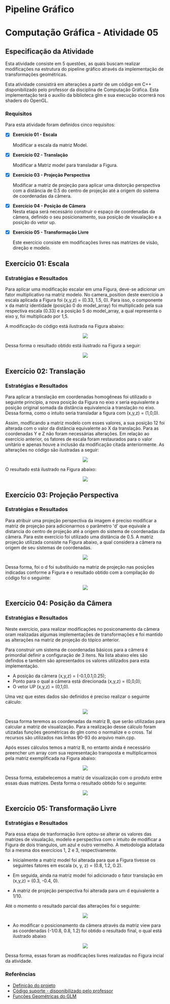# Pipeline Gráfico

# Computação Gráfica - Atividade 05
## Especificação da Atividade

Esta atividade consiste em 5 questões, as quais buscam realizar modificações na estrutura do pipeline 
gráfico através da implementação de transformações geométricas. 

Esta atividade consistirá em alterações
a partir de um código em C++ disponibilizado pelo professor da disciplina de Computação Gráfica. Esta implementação
terá o auxílio da biblioteca glm e sua execução ocorrerá nos shaders do OpenGL.

  
### Requisitos

Para esta atividade foram definidos cinco requisitos:

- [x] **Exercício 01 - Escala**  

    Modificar a escala da matriz Model. 

- [x] **Exercício 02 - Translação**  

    Modificar a Matriz model para transladar a Figura.

- [x] **Exercício 03 - Projeção Perspectiva** 

    Modificar a matriz de projeção para aplicar uma distorção perspectiva com a distância de 0.5 do centro de projeção
    até a origem do sistema de coordenadas da câmera.

- [x] **Exercício 04 - Posição de Câmera**  
    Nesta etapa será necessário construir o espaço de coordenadas da câmera, definido o seu posicionamento, sua posição de visualação
    e a posição do vetor up.
  
- [x] **Exercício 05 - Transformação Livre**  

    Este exercício consiste em modificações livres nas matrizes de visão, direção e modelo.

## Exercício 01: Escala
### Estratégias e Resultados
  Para aplicar uma modificação escalar em uma Figura, deve-se adicionar um fator multiplicativo na matriz modelo. No camera_position
  deste exercício a escala aplicada a Figura foi (x,y,z) = (0.33, 1.5, 0). Para isso, o componente x da matriz identidade (posição 0 do model_array) 
  foi multiplicado pela sua respectiva escala (0.33) e a posição 5 do model_array, a qual representa o eixo y, foi multiplicado por 1,5. 
  
  A modificação do código está ilustrada na Figura abaixo:

   <p align="center">
    <img src="https://github.com/SAndradeTC/Computacao-Grafica/blob/master/Atividade_3/Imagens/escala_code.png">
  </p>

  Dessa forma o resultado obtido está ilustrado na Figura a seguir:   

  <p align="center">
    <img src="https://github.com/SAndradeTC/Computacao-Grafica/blob/master/Atividade_3/Imagens/escala.png">
  </p>

## Exercício 02: Translação
### Estratégias e Resultados
  Para aplicar a translação em coordenadas homogêneas foi utilizado o seguinte princípio, a nova posição da Figura no eixo x
  seria equivalente a posição original somada da distância equivalencia a translação no eixo. Dessa forma, como o intuito seria transladar
  a figura com (x,y,z) = (1,0,0). 
  
  Assim, modficando a matriz modelo com esses valores, a sua posição 12 foi alterada com o valor da 
  distância equivalente ao X da translação. Para as coordenadas Y e Z não foram necessárias alterações. Em relação ao exercício anterior, 
  os fatores de escala foram restaurados para o valor unitário e apenas houve a inclusão da modificação citada anteriormente.
  As alterações no código são ilustradas a seguir:

  <p align="center">
    <img src="https://github.com/SAndradeTC/Computacao-Grafica/blob/master/Atividade_3/Imagens/translacao_code.png">
  </p>
  
  O resultado está ilustrado na Figura abaixo:

  <p align="center">
    <img src="https://github.com/SAndradeTC/Computacao-Grafica/blob/  master/Atividade_3/Imagens/trans.png">
  </p>

## Exercício 03: Projeção Perspectiva
### Estratégias e Resultados
  Para atribuir uma projeção perspectiva da imagem é preciso modificar a matriz de projeção para adicionarmos o parâmetro 
  'd' que equivale a distancia do centro de projeção  até a origem do sistema de coordenadas da câmera. Para este exercício
  foi utilizado uma distância de 0.5.
  A matriz projeção utilizada consiste na Figura abaixo, a qual considera a câmera na origem de seu sistemas de coordenadas.
  
  <p align="center">
    <img src="https://github.com/SAndradeTC/Computacao-Grafica/blob/master/Atividade_3/Imagens/matriz_de_projecao.png">
  </p>

  Dessa forma, foi o d foi substituido na matriz de projeção nas posições indicadas conforme a Figura e o resultado obtido
  com a compilação do código foi o seguinte:
  <p align="center">
    <img src="https://github.com/SAndradeTC/Computacao-Grafica/blob/master/Atividade_3/Imagens/proje.png">
  </p>


## Exercício 04: Posição da Câmera
### Estratégias e Resultados

Neste exercício, para realizar modificações no posiconamento da câmera oram realizadas algumas implementações de transformações
e foi mantido as alterações na matriz de projeção do tópico anterior.

Para construir um sistema de coordenadas básicos para a câmera é primordial definir a configuração de 3 itens.
Na lista abaixo eles são defindos e também são apresentados os valores utilizados para esta implementação.
- A posição da câmera (x,y,z) = (-0.1,0.1,0.25);
- Ponto para o qual a câmera está direcionada (x,y,z) = (0,0,0);
- O vetor UP (x,y,z) = (0,1,0).

Uma vez que estes dados são definidos é preciso realizar o seguinte cálculo:

<p align="center">
    <img src="https://github.com/SAndradeTC/Computacao-Grafica/blob/master/Atividade_3/Imagens/calculo.png">
  </p>

Dessa forma teremos as coordenadas da matriz B, que serão utilizadas para calcular a matriz de visualização.
Para a realização desse cálculo foram utizadas funções geométricas do glm como o normalize e o cross. Tal recursos
são utilizados nas linhas 90-93 do arquivo main.cpp.

Após esses cálculos temos a matriz B, no entanto ainda é necessário preencher um array com sua representação transposta e
multiplicarmos pela matriz exemplificada na Figura abaixo:

<p align="center">
    <img src="https://github.com/SAndradeTC/Computacao-Grafica/blob/master/Atividade_3/Imagens/calculo2.png">
  </p>

Dessa forma, estabelecemos a matriz de visualização com o produto entre essas duas matrizes. Desta forma o resultado
obtido foi o seguinte: 

<p align="center">
    <img src="https://github.com/SAndradeTC/Computacao-Grafica/blob/master/Atividade_3/Imagens/camera.png">
  </p>

## Exercício 05: Transformação Livre
### Estratégias e Resultados
  Para essa etapa de tranformação livre optou-se alterar os valores das matrizes de visualação, modelo e perspectiva
  com o intuito de modificar a Figura de dois triangulos, um azul e outro vermelho.
  A metodologia adotada foi a mesma dos exercícios 1, 2 e 3, respectivamente. 

  - Inicialmente a matriz model foi alterada para que a Figura tivesse os seguintes fatores em escala
  (x, y, z) = (0.8, 1.2, 0.2). 

  - Em seguida, ainda na matriz model foi adicionado o fator translação em (x,y,z) = (0.3, -0.4, 0).

  - A matriz de projeção perspectiva foi alterada para um d equivalente a 1/10.

  Até o momento o resultado parcial das alterações foi o seguinte:

  <p align="center">
      <img src="https://github.com/SAndradeTC/Computacao-Grafica/blob/master/Atividade_3/Imagens/parcial.png">
  </p>

  - Ao modificar o posicionamento da câmera através da matriz view para as coordenadas (-1/0.8, 0.8, 1.2) foi obtido
  o resultado final, o qual está ilustrado abaixo

<p align="center">
      <img src="https://github.com/SAndradeTC/Computacao-Grafica/blob/master/Atividade_3/Imagens/final.png">
  </p>


Dessa forma, essas foram as modificações livres realizadas no Figura incial da atividade.

  
### Referências

- [Definição do projeto](https://sig-arq.ufpb.br/arquivos/2020251182af5d2276812b448ad7142ee/trabalho_3.pdf)
- [Código suporte - disponibilizado pelo professor](https://github.com/capagot/icg/tree/master/03_transformations)
- [Funções Geométricas do GLM](https://glm.g-truc.net/0.9.4/api/a00131.html)
